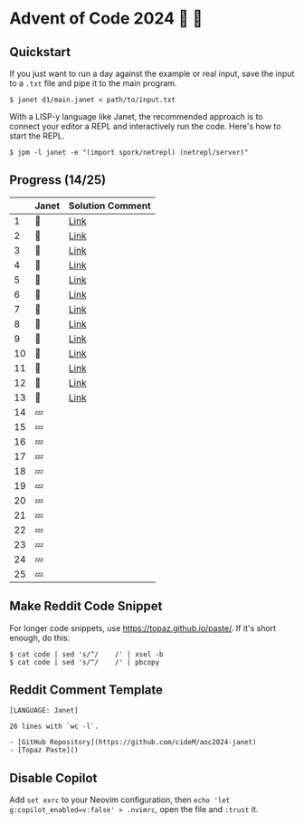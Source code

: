 # Advent of Code 2024 :santa: :christmas_tree:

## Quickstart

If you just want to run a day against the example or real input, save the input to a `.txt` file and pipe it to the main program.

```shell
$ janet d1/main.janet < path/to/input.txt
```

With a LISP-y language like Janet, the recommended approach is to connect your editor a REPL and interactively run the code. Here's how to start the REPL.

```shell
$ jpm -l janet -e "(import spork/netrepl) (netrepl/server)"
```

## Progress (14/25)

|     | Janet  | Solution Comment                                                               |
| --- | ------ | ------------------------------------------------------------------------------ |
| 1   | :bell: | [Link](https://www.reddit.com/r/adventofcode/comments/1h3vp6n/comment/lzv4qlv) |
| 2   | :bell: | [Link](https://www.reddit.com/r/adventofcode/comments/1h4ncyr/comment/m041ne0) |
| 3   | :bell: | [Link](https://www.reddit.com/r/adventofcode/comments/1h5frsp/comment/m06empm) |
| 4   | :bell: | [Link](https://www.reddit.com/r/adventofcode/comments/1h689qf/comment/m0ctka8) |
| 5   | :bell: | [Link](https://www.reddit.com/r/adventofcode/comments/1h71eyz/comment/m0p2ml5) |
| 6   | :bell: | [Link](https://www.reddit.com/r/adventofcode/comments/1h7tovg/comment/m0rpud7) |
| 7   | :bell: | [Link](https://www.reddit.com/r/adventofcode/comments/1h8l3z5/comment/m0uswaj) |
| 8   | :bell: | [Link](https://www.reddit.com/r/adventofcode/comments/1h9bdmp/comment/m135mk9) |
| 9   | :bell: | [Link](https://www.reddit.com/r/adventofcode/comments/1ha27bo/comment/m19d3xc) |
| 10  | :bell: | [Link](https://www.reddit.com/r/adventofcode/comments/1hau6hl/comment/m1cgexv) |
| 11  | :bell: | [Link](https://www.reddit.com/r/adventofcode/comments/1hbm0al/comment/m1i5n8s) |
| 12  | :bell: | [Link](https://www.reddit.com/r/adventofcode/comments/1hcdnk0/comment/m1xbgkd) |
| 13  | :bell: | [Link](https://www.reddit.com/r/adventofcode/comments/1hd4wda/comment/m1xvl16) |
| 14  | :zzz:  |                                                                                |
| 15  | :zzz:  |                                                                                |
| 16  | :zzz:  |                                                                                |
| 17  | :zzz:  |                                                                                |
| 18  | :zzz:  |                                                                                |
| 19  | :zzz:  |                                                                                |
| 20  | :zzz:  |                                                                                |
| 21  | :zzz:  |                                                                                |
| 22  | :zzz:  |                                                                                |
| 23  | :zzz:  |                                                                                |
| 24  | :zzz:  |                                                                                |
| 25  | :zzz:  |                                                                                |

## Make Reddit Code Snippet

For longer code snippets, use https://topaz.github.io/paste/. If it's short enough, do this:

```
$ cat code | sed 's/^/    /' | xsel -b
$ cat code | sed 's/^/    /' | pbcopy
```

## Reddit Comment Template

```text
[LANGUAGE: Janet]

26 lines with `wc -l`.

- [GitHub Repository](https://github.com/cideM/aoc2024-janet)
- [Topaz Paste]()
```

## Disable Copilot

Add `set exrc` to your Neovim configuration, then `echo 'let g:copilot_enabled=v:false' > .nvimrc`, open the file and `:trust` it.
